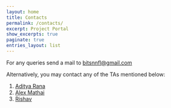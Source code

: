 ```yaml
---
layout: home
title: Contacts
permalink: /contacts/
excerpt: Project Portal
show_excerpts: true
paginate: true
entries_layout: list
---
```


For any queries send a mail to [bitsnnfl@gmail.com](mailto:bitsnnfl@gmail.com)

Alternatively, you may contact any of the TAs mentioned below:

1. [Aditya Rana](mailto:f2016182@pilani.bits-pilani.ac.in)
2. [Alex Mathai](mailto:f2016339@pilani.bits-pilani.ac.in) 
3. [Rishav](mailto:f2016108@pilani.bits-pilani.ac.in)